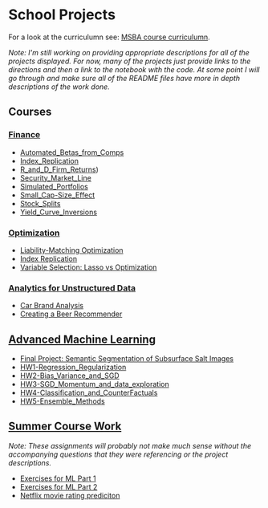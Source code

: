 # School Projects

For a look at the curriculumn see: [MSBA course curriculumn](https://www.mccombs.utexas.edu/Master-of-Science-in-Business-Analytics/Academics/Curriculum).

*Note: I'm still working on providing appropriate descriptions for all of the projects displayed. For now, many of the projects just provide links to the directions and then a link to the notebook with the code. At some point I will go through and make sure all of the README files have more in depth descriptions of the work done.*

## Courses

### [Finance](https://github.com/Brandt-moreThan4/UT-Projects/tree/master/Finance)
* [Automated_Betas_from_Comps](https://github.com/Brandt-moreThan4/UT-Projects/tree/master/Finance/Automated_Betas_from_Comps)
* [Index_Replication](https://github.com/Brandt-moreThan4/UT-Projects/tree/master/Finance/Index_Replication)
* [R_and_D_Firm_Returns](https://github.com/Brandt-moreThan4/UT-Projects/tree/master/Finance/R_and_D_Firm_Returns))
* [Security_Market_Line](https://github.com/Brandt-moreThan4/UT-Projects/tree/master/Finance/Security_Market_Line)
* [Simulated_Portfolios](https://github.com/Brandt-moreThan4/UT-Projects/tree/master/Finance/Simulated_Portfolios)
* [Small_Cap-Size_Effect](https://github.com/Brandt-moreThan4/UT-Projects/tree/master/Finance/Small_Cap-Size_Effect)
* [Stock_Splits](https://github.com/Brandt-moreThan4/UT-Projects/tree/master/Finance/Stock_Splits)
* [Yield_Curve_Inversions](https://github.com/Brandt-moreThan4/UT-Projects/tree/master/Finance/Yield_Curve_Inversions)


### [Optimization](https://github.com/Brandt-moreThan4/UT-Projects/tree/master/Optimization) 
* [Liability-Matching Optimization](https://github.com/Brandt-moreThan4/UT-Projects/tree/master/Optimization/Liability_Replication)
* [Index Replication](https://github.com/Brandt-moreThan4/UT-Projects/tree/master/Optimization/Index_Replication)
* [Variable Selection: Lasso vs Optimization](https://github.com/Brandt-moreThan4/UT-Projects/tree/master/Optimization/Lasso_vs_Optimization)
  
  
### [Analytics for Unstructured Data](https://github.com/Brandt-moreThan4/UT-Projects/tree/master/Analytics_for_Unstructured_Data)
* [Car Brand Analysis](https://github.com/Brandt-moreThan4/UT-Projects/tree/master/Analytics_for_Unstructured_Data/Car_Brands_Analysis)
* [Creating a Beer Recommender](https://github.com/Brandt-moreThan4/UT-Projects/tree/master/Analytics_for_Unstructured_Data/Beer_Recommendations)


## [Advanced Machine Learning](https://github.com/Brandt-moreThan4/UT-Projects/tree/master/Advanced_Machine_Learning)
* [Final Project: Semantic Segmentation of Subsurface Salt Images](https://github.com/Brandt-moreThan4/UT-Projects/blob/master/Advanced_Machine_Learning/Subsurface_Salt_Interpretation/report/blog_report.md)
* [HW1-Regression_Regularization](https://github.com/Brandt-moreThan4/UT-Projects/blob/master/Advanced_Machine_Learning/HW1-Regression_Regularization/MIS_382N_HW1-4.ipynb)
* [HW2-Bias_Variance_and_SGD](https://github.com/Brandt-moreThan4/UT-Projects/blob/master/Advanced_Machine_Learning/HW2-Bias_Variance_and_SGD/MIS382N_HW2-1.ipynb)
* [HW3-SGD_Momentum_and_data_exploration](https://github.com/Brandt-moreThan4/UT-Projects/blob/master/Advanced_Machine_Learning/HW3-SGD_Momentum_and_data_exploration/MIS382N_HW3.ipynb)
* [HW4-Classification_and_CounterFactuals](https://github.com/Brandt-moreThan4/UT-Projects/blob/master/Advanced_Machine_Learning/HW4-Classification_and_CounterFactuals/MIS382N_HW4_1.ipynb)
* [HW5-Ensemble_Methods](https://github.com/Brandt-moreThan4/UT-Projects/tree/master/Optimization/Liability_Replication)



## [Summer Course Work](https://github.com/Brandt-moreThan4/UT-Projects/tree/master/Summer_Courses)
*Note: These assignments will probably not make much sense without the accompanying questions that they were referencing or the project descriptions.*
* [Exercises for ML Part 1](https://github.com/Brandt-moreThan4/UT-Projects/blob/master/Summer_Courses/ML_Exercises_Part_1/ML_Exam.md)
* [Exercises for ML Part 2](https://github.com/Brandt-moreThan4/UT-Projects/blob/master/Summer_Courses/ML_Exercises_Part_2/STA-380-Part-2-Exercises_Combined.md)
* [Netflix movie rating prediciton](https://github.com/Brandt-moreThan4/UT-Projects/blob/master/Summer_Courses/Movie_Ratings/Project_Code_Group-12.rmd)
